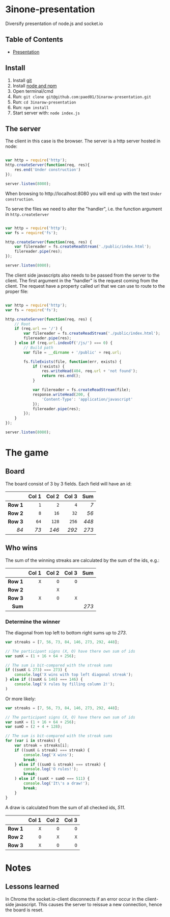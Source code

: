 3inone-presentation
========

Diversify presentation of node.js and socket.io

## Table of Contents

- [Presentation](/docs/Presentation.md)


## Install
1. Install [git](http://git-scm.com/downloads)
2. Install [node and npm](http://nodejs.org) 
3. Open terminal/cmd
4. Run: `git clone git@github.com:paed01/3inarow-presentation.git`
5. Run: `cd 3inarow-presentation`
6. Run: `npm install`
7. Start server with: `node index.js`

## The server
The client in this case is the browser. The server is a http server hosted in node:

```javascript

var http = require('http');
http.createServer(function(req, res){
    res.end('Under construction')    
});

server.listen(8080);

```

When browsing to http://localhost:8080 you will end up with the text `Under construction`.

To serve the files we need to alter the "handler", i.e. the function argument in `http.createServer`

```javascript

var http = require('http');
var fs = require('fs');

http.createServer(function(req, res) {
    var filereader = fs.createReadStream('./public/index.html');
    filereader.pipe(res);
});

server.listen(8080);

```

The client side javascripts also needs to be passed from the server to the client. The first argument in the "handler" is the request coming from the client. The request have a property called url that we can use to route to the proper file:

```javascript

var http = require('http');
var fs = require('fs');

http.createServer(function(req, res) {
    // Root
    if (req.url == '/') {
        var filereader = fs.createReadStream('./public/index.html');
        filereader.pipe(res);
    } else if (req.url.indexOf('/js/') === 0) {
        // Build path
        var file = __dirname + '/public' + req.url;

        fs.fileExists(file, function(err, exists) {
            if (!exists) {
                res.writeHead(404, req.url + 'not found');
                return res.end();
            }

            var filereader = fs.createReadStream(file);
            response.writeHead(200, {
                'Content-Type': 'application/javascript'
            });
            filereader.pipe(res);
        });
    }
});

server.listen(8080);
```


# The game

## Board

The board consist of 3 by 3 fields. Each field will have an id:

|         | Col 1| Col 2 | Col 3 |   Sum |
|--------:|-----:|------:|------:|------:|
|**Row 1**|   `1`|    `2`|    `4`|    *7*|
|**Row 2**|   `8`|   `16`|   `32`|   *56*|
|**Row 3**|  `64`|  `128`|  `256`|  *448*|
|*84*     |  *73*|  *146*|  *292*|  *273*|

## Who wins

The sum of the winning streaks are calculated by the sum of the ids, e.g.:

|         | Col 1| Col 2 | Col 3 |   Sum |
|--------:|-----:|------:|------:|------:|
|**Row 1**|   `X`|    `O`|    `O`|       |
|**Row 2**|      |    `X`|       |       |
|**Row 3**|   `X`|    `O`|    `X`|       |
|**Sum**  |      |       |       |  *273*|


### Determine the winner
The diagonal from top left to bottom right sums up to *273*.

```javascript
var streaks = [7, 56, 73, 84, 146, 273, 292, 448];

// The participant signs (X, O) have there own sum of ids
var sumX = (1 + 16 + 64 + 256);

// The sum is bit-compared with the streak sums
if ((sumX & 273) === 273) {
    console.log('X wins with top left diagonal streak');
} else if ((sumX & 146) === 146) {
    console.log('X rules by filling column 2!');
)

```

Or more likely:

```javascript
var streaks = [7, 56, 73, 84, 146, 273, 292, 448];

// The participant signs (X, O) have there own sum of ids
var sumX = (1 + 16 + 64 + 256);
var sumO = (2 + 4 + 128);

// The sum is bit-compared with the streak sums
for (var i in streaks) {
    var streak = streaks[i];
    if ((sumX & streak) === streak) {
        console.log('X wins');
        break;
    } else if ((sumO & streak) === streak) {
        console.log('O rules!');
        break;
    ) else if (sumX + sumO === 511) {
        console.log('It\'s a draw!');
        break;
    }
}


```


A draw is calculated from the sum of all checked ids, *511*.

|         | Col 1| Col 2 | Col 3 |
|--------:|-----:|------:|------:|
|**Row 1**|   `X`|    `O`|    `O`|
|**Row 2**|   `O`|    `X`|    `X`|
|**Row 3**|   `X`|    `O`|    `O`|

# Notes

## Lessons learned
In Chrome the socket.io-client disconnects if an error occur in the client-side javascript. This causes the server to reissue a new connection, hence the board is reset.